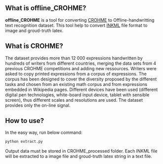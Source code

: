 ## What is offline_CROHME?
**offline_CROHME** is a tool for converting [CROHME](https://www.isical.ac.in/~crohme/) to Offline-handwritting text recognition dataset. This tool help to convert [INKML](https://www.w3.org/TR/InkML/) file format to image and groud-truth latex.

## What is CROHME?
The dataset provides more than 12 000 expressions handwritten by hundreds of writers from different countries, merging the data sets from 4 previous CROHME competitions and adding new ressources. Writers were asked to copy printed expressions from a corpus of expressions. The corpus has been designed to cover the diversity proposed by the different tasks and chosen from an existing math corpus and from expressions embedded in Wikipedia pages. Different devices have been used (different digital pen technologies, white-board input device, tablet with sensible screen), thus different scales and resolutions are used. The dataset provides only the on-line signal.

## How to use?
In the easy way, run below command:
```bash
python extract.py
```
Output data must be stored in CROHME_processed folder. Each INKML file will be extracted to a image file and groud-truth latex string in a text file.